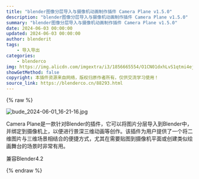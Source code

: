 ```yaml
---
title: "blender图像分层导入与摄像机动画制作插件 Camera Plane v1.5.0"
description: "blender图像分层导入与摄像机动画制作插件 Camera Plane v1.5.0"
summary: "blender图像分层导入与摄像机动画制作插件 Camera Plane v1.5.0"
date: 2024-06-03 00:00:00
updated: 2024-06-03 00:00:00
author: blenderit
tags: 
    - 导入导出
categories:
    - blenderco
img: https://img.alicdn.com/imgextra/i3/1856665554/O1CN01dxhLvS1qtmi4ejdFS_!!1856665554.jpg
showGetMethod: false
copyright: 本插件资源来自网络，版权归原作者所有，仅供交流学习使用！
source_link: https://blenderco.cn/88293.html
---
```


{% raw %}
<p><img src="https://img.alicdn.com/imgextra/i3/1856665554/O1CN01dxhLvS1qtmi4ejdFS_!!1856665554.jpg" alt="bude_2024-06-01_16-21-16.jpg"></p><p>Camera Plane是一款针对Blender的插件，它可以将图片分层导入到Blender中，并绑定到摄像机上，以便进行景深三维动画等创作。该插件为用户提供了一个将二维图片与三维场景相结合的便捷方式，尤其在需要贴图到摄像机平面或创建类似绘画舞台的场景时非常有用。</p><p>兼容Blender4.2</p>
<div style="display: none">blenderco</div>
{% endraw %}